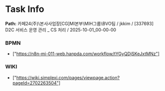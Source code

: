 # Task Info

**Path:** 카페24(주)\본사사업장\[CG]MI본부\MIH그룹\BVO팀 / jkkim / [337693] D2C 서비스 운영 관리 _ CS 처리 / 2025-10-01_00-00-00

### BPMN
- ["https://n8n-mi-011-web.hanpda.com/workflow/tYGyQDjSKeJxtMNz"]

### WIKI
- ["https://wiki.simplexi.com/pages/viewpage.action?pageId=2702263504"]

